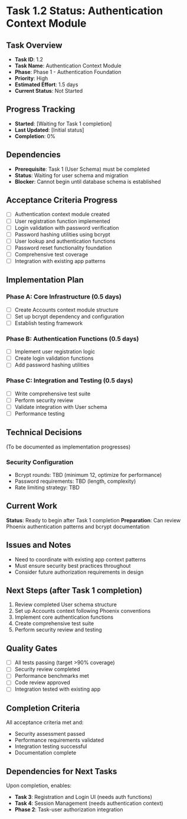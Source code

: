 # Task 1.2 Status: Authentication Context Module

## Task Overview
- **Task ID**: 1.2
- **Task Name**: Authentication Context Module
- **Phase**: Phase 1 - Authentication Foundation
- **Priority**: High
- **Estimated Effort**: 1.5 days
- **Current Status**: Not Started

## Progress Tracking
- **Started**: [Waiting for Task 1 completion]
- **Last Updated**: [Initial status]
- **Completion**: 0%

## Dependencies
- **Prerequisite**: Task 1 (User Schema) must be completed
- **Status**: Waiting for user schema and migration
- **Blocker**: Cannot begin until database schema is established

## Acceptance Criteria Progress
- [ ] Authentication context module created
- [ ] User registration function implemented
- [ ] Login validation with password verification
- [ ] Password hashing utilities using bcrypt
- [ ] User lookup and authentication functions
- [ ] Password reset functionality foundation
- [ ] Comprehensive test coverage
- [ ] Integration with existing app patterns

## Implementation Plan
### Phase A: Core Infrastructure (0.5 days)
- [ ] Create Accounts context module structure
- [ ] Set up bcrypt dependency and configuration
- [ ] Establish testing framework

### Phase B: Authentication Functions (0.5 days)
- [ ] Implement user registration logic
- [ ] Create login validation functions
- [ ] Add password hashing utilities

### Phase C: Integration and Testing (0.5 days)
- [ ] Write comprehensive test suite
- [ ] Perform security review
- [ ] Validate integration with User schema
- [ ] Performance testing

## Technical Decisions
(To be documented as implementation progresses)

### Security Configuration
- Bcrypt rounds: TBD (minimum 12, optimize for performance)
- Password requirements: TBD (length, complexity)
- Rate limiting strategy: TBD

## Current Work
**Status**: Ready to begin after Task 1 completion
**Preparation**: Can review Phoenix authentication patterns and bcrypt documentation

## Issues and Notes
- Need to coordinate with existing app context patterns
- Must ensure security best practices throughout
- Consider future authorization requirements in design

## Next Steps (after Task 1 completion)
1. Review completed User schema structure
2. Set up Accounts context following Phoenix conventions
3. Implement core authentication functions
4. Create comprehensive test suite
5. Perform security review and testing

## Quality Gates
- [ ] All tests passing (target >90% coverage)
- [ ] Security review completed
- [ ] Performance benchmarks met
- [ ] Code review approved
- [ ] Integration tested with existing app

## Completion Criteria
All acceptance criteria met and:
- Security assessment passed
- Performance requirements validated
- Integration testing successful
- Documentation complete

## Dependencies for Next Tasks
Upon completion, enables:
- **Task 3**: Registration and Login UI (needs auth functions)
- **Task 4**: Session Management (needs authentication context)
- **Phase 2**: Task-user authorization integration